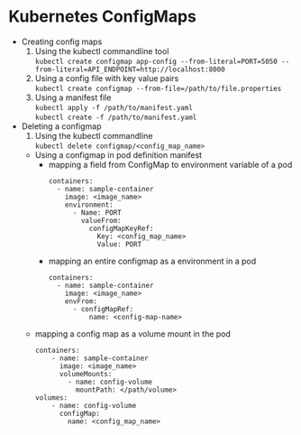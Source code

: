 # Kubernetes ConfigMaps
- Creating config maps
  1. Using the kubectl commandline tool   
    `kubectl create configmap app-config --from-literal=PORT=5050 --from-literal=API_ENDPOINT=http://localhost:8000`
  2. Using a config file with key value pairs   
  `kubectl create configmap --from-file=/path/to/file.properties`
  3. Using a manifest file   
  `kubectl apply -f /path/to/manifest.yaml`   
  `kubectl create -f /path/to/manifest.yaml`
- Deleting a configmap
  1. Using the kubectl commandline   
  `kubectl delete configmap/<config_map_name>`
  - Using a configmap in pod definition manifest
    - mapping a field from ConfigMap to environment variable of a pod
      ```
      containers:
        - name: sample-container
          image: <image_name>
          environment:
            - Name: PORT
              valueFrom:
                configMapKeyRef:
                  Key: <config_map_name>
                  Value: PORT
      ```
    - mapping an entire configmap as a environment in a pod
      ```
      containers:
        - name: sample-container
          image: <image_name>
          envFrom:
            - configMapRef:
                name: <config-map-name>
      ```
  - mapping a config map as a volume mount in the pod
    ```
    containers:
        - name: sample-container
          image: <image_name>
          volumeMounts:
            - name: config-volume
              mountPath: </path/volume>
    volumes:
        - name: config-volume
          configMap:
            name: <config_map_name>    
    ```